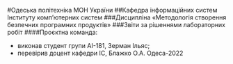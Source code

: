 #Одеська політехніка МОН України
##Кафедра інформаційних систем Інституту комп’ютерних систем
###Дисципліна «Методологія створення безпечних програмних продуктів»
###Звіти за рішеннями лабораторних робіт
####Проєктна команда:
* виконав студент групи AI-181, Зерман Iльяс;
* перевірив доцент кафедри ІС, Блажко О.А.
Одеса-2022